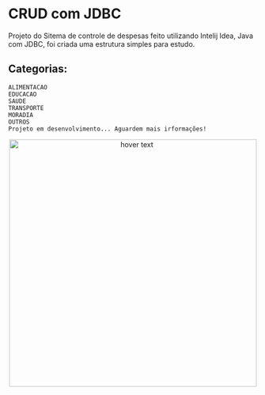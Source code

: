 # CRUD com JDBC <br>
Projeto do Sitema de controle de despesas feito utilizando Intelij Idea, Java com JDBC, foi criada uma estrutura simples para estudo.
<br>
## Categorias:
    ALIMENTACAO
    EDUCACAO
    SAUDE
    TRANSPORTE
    MORADIA
    OUTROS 
    Projeto em desenvolvimento... Aguardem mais irformações! 
    
   
   <p align="center">
  <img src="https://encrypted-tbn0.gstatic.com/images?q=tbn:ANd9GcQJeFA7gLiVuDTSuo4XD8eqtOIh89zy-e25nS_v5_91hFpe_Gc8bopv2MGcNZxrC4K64g&usqp=CAU" width="500" title="hover text">
</p>
